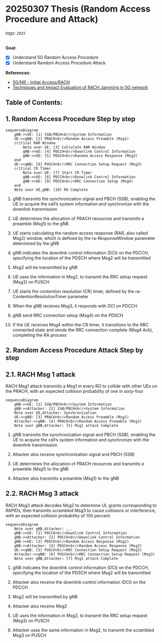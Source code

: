 # 20250307 Thesis (Random Access Procedure and Attack)

###### tags: `2025`

**Goal:**
- [x] Understand 5G Random Access Procedure
- [x] Understand Random Access Procedure Attack

**References:**
- [5G/NR - Initial Access/RACH](https://www.sharetechnote.com/html/5G/5G_RACH.html)
- [Techniques and Impact Evaluation of RACH Jamming in 5G network](https://etheses.lib.ntust.edu.tw/thesis/detail/64057b454c8e6e7e11cfd2812c8fecf7/)

**Table of Contents:**
- 

## 1. Random Access Procedure Step by step

```mermaid
sequenceDiagram
    gNB->>UE: [1] SSB/PBCH<br/>System Information
    UE->>gNB: [2] PRACH<br/>Random Access Preamble (Msg1)
    critical RAR Window
        Note over UE: [3] Calculate RAR Window
        gNB->>UE: [4] PDCCH<br/>Downlink Control Information
        gNB->>UE: [5] PDSCH<br/>Random Access Response (Msg2)
    end
    UE->>gNB: [6] PUSCH<br/>RRC Connection Setup Request (Msg3)
    critical CR Timer
        Note over UE: [7] Start CR Timer
        gNB->>UE: [8] PDCCH<br/>Donwlink Control Information
        gNB->>UE: [9] PDSCH<br/>RRC Connection Setup (Msg4)
    end
    Note over UE,gNB: [10] RA Complete
```

1.  gNB transmits the synchronization signal and PBCH (SSB), enabling the UE to acquire the cell’s system information and synchronize with the downlink
transmission

2. UE determines the allocation of PRACH resources and transmits a preamble (Msg1) to the gNB

3. UE starts calculating the random access response (RAR, also called Msg2) window, which is defined by the ra-ResponseWindow parameter determined by the gNB

4. gNB indicates the downlink control information (DCI) on the PDCCH, specifying the location of the PDSCH where Msg2 will be transmitted

5. Msg2 will be transmitted by gNB

6. UE uses the information in Msg2, to transmit the RRC setup request (Msg3) on PUSCH

7. UE starts the contention resolution (CR) timer, defined by the ra-ContentionResolutionTimer parameter

8. When the gNB receives Msg3, it responds with DCI on PDCCH

9. gNB send RRC connection setup (Msg4) on the PDSCH

10.  If the UE receives Msg4 within the CR timer, it transitions to the RRC connected state and sends the RRC connection complete (Msg4 Ack), completing the RA process

## 2. Random Access Procedure Attack Step by step

## 2.1. RACH Msg 1 attack

RACH Msg1 attack transmits a Msg1 in every RO to collide with other UEs on the PRACH, with an expected collision probability of one in sixty-four

```mermaid
sequenceDiagram
    gNB->>UE: [1] SSB/PBCH<br/>System Information
    gNB->>Attacker: [2] SSB/PBCH<br/>System Information
    Note over UE,Attacker: Synchronization
    UE->>gNB: [3] PRACH<br/>Random Access Preamble (Msg1)
    Attacker->>gNB: [4] PRACH<br/>Random Access Preamble (Msg1)
    Note over gNB,Attacker: [5] Msg1 attack Complete
```

1.  gNB transmits the synchronization signal and PBCH (SSB), enabling the UE to acquire the cell’s system information and synchronize with the downlink
transmission

2. Attacker also receive synchronization signal and PBCH (SSB)

3. UE determines the allocation of PRACH resources and transmits a preamble (Msg1) to the gNB

4. Attacker also transmits a preamble (Msg1) to the gNB

## 2.2. RACH Msg 3 attack

RACH Msg3 attack decodes Msg2 to determine UL grants corresponding to RAPIDs, then transmits scrambled Msg3 to cause collisions or interference, with an expected collision probability of 100 percent.

```mermaid
sequenceDiagram
    Note over gNB,Attacker: ...
    gNB->>UE: [1] PDCCH<br/>Downlink Control Information
    gNB->>Attacker: [2] PDCCH<br/>Downlink Control Information
    gNB->>UE: [3] PDSCH<br/>Random Access Response (Msg2)
    gNB->>Attacker: [4] PDSCH<br/>Random Access Response (Msg2)
    UE->>gNB: [5] PUSCH<br/>RRC Connection Setup Request (Msg3)
    Attacker->>gNB: [6] PUSCH<br/>RRC Connection Setup Request (Msg3)
    Note over gNB,Attacker: [7] Msg1 attack Complete
```

1. gNB indicates the downlink control information (DCI) on the PDCCH, specifying the location of the PDSCH where Msg2 will be transmitted

2. Attacker also receive the downlink control information (DCI) on the PDCCH

3. Msg2 will be transmitted by gNB

4. Attacker also receive Msg2

5. UE uses the information in Msg2, to transmit the RRC setup request (Msg3) on PUSCH

6. Attacker uses the same information in Msg2, to transmit the scrambled Msg3 on PUSCH
